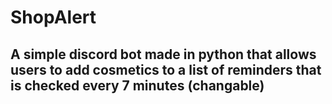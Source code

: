 # ShopAlert

## A simple discord bot made in python that allows users to add cosmetics to a list of reminders that is checked every 7 minutes (changable)
